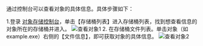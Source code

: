 通过控制台可以查看对象的具体信息。具体步骤如下：

1.登录 [对象存储控制台](http://console.tce.fsphere.cn/cos5)，单击【存储桶列表】进入存储桶列表，找到想查看信息的对象所在的存储桶并进入。
![查看对象1](http://imgcache.tcecqpoc.fsphere.cn/image/mc.qcloudimg.com/static/img/3b378105bc5a54f20fb16b75011aa161/image.png)
2. 在存储桶文件列表。单击对象（如 example.exe）右侧的【文件信息】，即可获取对象的具体信息。
![查看对象2](http://imgcache.tcecqpoc.fsphere.cn/image/mc.qcloudimg.com/static/img/30d6dcc4fa71f716a1e78ed79bca2a93/image.png)
